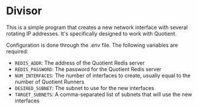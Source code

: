 # Divisor

This is a simple program that creates a new network interface with several rotating IP addresses. It's specifically designed to work with Quotient.

Configuration is done through the .env file. The following variables are required:

- `REDIS_ADDR`: The address of the Quotient Redis server
- `REDIS_PASSWORD`: The password for the Quotient Redis server
- `NUM_INTERFACES`: The number of interfaces to create, usually equal to the number of Quotient Runners
- `DESIRED_SUBNET`: The subnet to use for the new interfaces
- `TARGET_SUBNETS`: A comma-separated list of subnets that will use the new interfaces